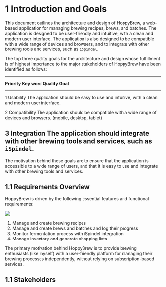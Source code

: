 # 1 Introduction and Goals

This document outlines the architecture and design of HoppyBrew, a web-based application for managing brewing recipes, brews, and batches. The application is designed to be user-friendly and intuitive, with a clean and modern user interface. The application is also designed to be compatible with a wide range of devices and browsers, and to integrate with other brewing tools and services, such as `iSpindel`.

The top three quality goals for the architecture and design whose fulfillment is of highest importance to the major stakeholders of HoppyBrew have been identified as follows:

  -----------------------------------------------------------------------------------------------------------------------------------------------------------
  **Priority**            **Key word**            **Quality Goal**
  ----------------------- ----------------------- -----------------------------------------------------------------------------------------------------------
  1                       Usability               The application should be easy to use and intuitive, with a clean and modern user interface.

  2                       Compatibility           The application should be compatible with a wide range of devices and browsers. (mobile, desktop, tablet)

  3                       Integration             The application should integrate with other brewing tools and services, such as `iSpindel`.
  -----------------------------------------------------------------------------------------------------------------------------------------------------------

The motivation behind these goals are to ensure that the application is accessible to a wide range of users, and that it is easy to use and integrate with other brewing tools and services.

## 1.1 Requirements Overview

HoppyBrew is driven by the following essential features and functional requirements:

![][1]

1.  Manage and create brewing recipes
2.  Manage and create brews and batches and log their progress
3.  Monitor fermentation process with iSpindel integration
4.  Manage inventory and generate shopping lists

The primary motivation behind HoppyBrew is to provide brewing enthusiasts (like myself) with a user-friendly platform for managing their brewing processes independently, without relying on subscription-based services.

## 1.1 Stakeholders

  [1]: documents/01-Conception-Phase/plantuml/png/Use-Case-Diagram-HoppyBrew.png
